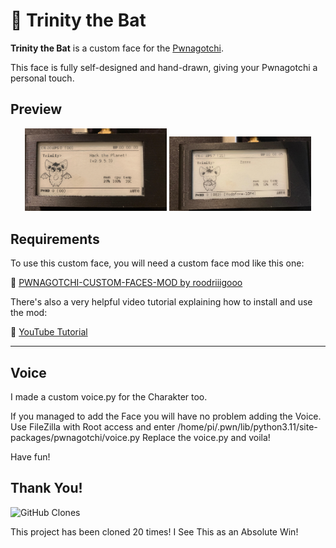 
# 🦇 Trinity the Bat

**Trinity the Bat** is a custom face for the [Pwnagotchi](https://pwnagotchi.ai/).

This face is fully self-designed and hand-drawn, giving your Pwnagotchi a personal touch.

## Preview
<p align="center">
  <img src="Screenshot/Awake.jpg" width="45%" alt="Awake State">
  <img src="Screenshot/Sleep.jpg" width="45%" alt="Cool State">
</p>

## Requirements

To use this custom face, you will need a custom face mod like this one:

🔗 [PWNAGOTCHI-CUSTOM-FACES-MOD by roodriiigooo](https://github.com/roodriiigooo/PWNAGOTCHI-CUSTOM-FACES-MOD)

There's also a very helpful video tutorial explaining how to install and use the mod:

🎥 [YouTube Tutorial](https://www.youtube.com/watch?v=X-5jN0WjurQ)

---
## Voice
I made a custom voice.py for the Charakter too. 

If you managed to add the Face you will have no problem adding the Voice. 
Use FileZilla with Root access and enter /home/pi/.pwn/lib/python3.11/site-packages/pwnagotchi/voice.py
Replace the voice.py and voila!

Have fun! 


## Thank You!
![GitHub Clones](https://img.shields.io/badge/20-clones-blue?style=flat-square&logo=github)

This project has been cloned 20 times! I See This as an Absolute Win!
